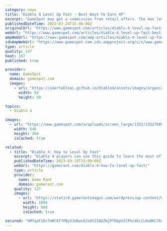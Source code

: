 ```yaml
---
category: news
title: "Diablo 4 Level Up Fast - Best Ways To Earn XP"
excerpt: "GameSpot may get a commission from retail offers. The max level in the Diablo 4 beta is 25, which might not seem like too high of a cap at first glance. However, as you go through the game's prologue ..."
publishedDateTime: 2023-03-24T15:46:00Z
originalUrl: "https://www.gamespot.com/articles/diablo-4-level-up-fast-best-ways-to-earn-xp/1100-6512696/"
webUrl: "https://www.gamespot.com/articles/diablo-4-level-up-fast-best-ways-to-earn-xp/1100-6512696/"
ampWebUrl: "https://www.gamespot.com/amp-articles/diablo-4-level-up-fast-best-ways-to-earn-xp/1100-6512696/"
cdnAmpWebUrl: "https://www-gamespot-com.cdn.ampproject.org/c/s/www.gamespot.com/amp-articles/diablo-4-level-up-fast-best-ways-to-earn-xp/1100-6512696/"
type: article
quality: 147
heat: 167
published: true

provider:
  name: GameSpot
  domain: gamespot.com
  images:
    - url: "https://smartableai.github.io/diablo4/assets/images/organizations/gamespot.com-50x50.jpg"
      width: 50
      height: 50

topics:
  - Diablo 4

images:
  - url: "https://www.gamespot.com/a/uploads/screen_large/1352/13527689/4112039-diabloiv_ultimateeditionbreakdown.mp4.00_00_04_01.still001.jpg"
    width: 640
    height: 360
    isCached: true

related:
  - title: "Diablo 4: How to Level Up Fast"
    excerpt: "Diablo 4 players can use this guide to learn the most efficient way to level up as fast as possible in the beta. Leveling up is essential to advancing in Diablo 4, but it can be overdone. The world ..."
    publishedDateTime: 2023-03-19T13:09:00Z
    webUrl: "https://gamerant.com/diablo-4-how-to-level-up-fast/"
    type: article
    provider:
      name: Game Rant
      domain: gamerant.com
    quality: 127
    images:
      - url: "https://static0.gamerantimages.com/wordpress/wp-content/uploads/2023/03/diablo-4-leveling-featured.jpg"
        width: 1800
        height: 900
        isCached: true

secured: "GM7qaF1Dc7mRCkT7PBy5Je6wcGJxOY2IDGZNjPfO6pV2lPhi4kcCLHu0KL7DzOofk8blJT4XFF1uPalpaPrPA42n6k3/ymfOCCzFZ3EGtZQ6qFpM8tI0jztXeaRuGlStQRHO4tOC5PMbHbiZ6R7ygYyeXnNfP6N6/F2kC4D+GTupk6tLTu0eTMgdRo6FptZqsi9+tMo/G3T5ZOTMKZLSDgOrB4LT0rphqh74UJ7NnoQDqDCkInTR9zcY5xBTV9YQZv2o3j4RCMKEs6qD+cdBp+VAdHoaI4pFr0qp+t9jMimbgpUNW+WiQ9a7ycfR+nyjvKtqhGNM+IemIkb0ig+aALBPCVa1x8j4L5byxvXoiCI=;d2sxyTjpgpcfaVjJ0uLhnQ=="
---
```


